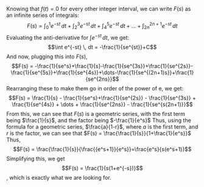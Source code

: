 Knowing that $f(t) = 0$ for every other integer interval, we can write $F(s)$ as an infinite series of integrals:
$$F(s) = \int_{0}^{1} e^{-st} \, dt  + \int_{2}^{3} e^{-st} \, dt + \int_{4}^{5} e^{-st} \, dt +\dots + \int_{2n}^{2n+1} e^{-st} \, dt $$
Evaluating the anti-derivative for $\int e^{-st} \, dt$, we get:
$$\int e^{-st} \, dt  = -\frac{1}{se^{st}}+C$$
And now, plugging this into $F(s)$,
$$F(s) = -\frac{1}{se^s}+\frac{1}{s}-\frac{1}{se^{3s}}+\frac{1}{se^{2s}}-\frac{1}{se^{5s}}+\frac{1}{se^{4s}}+\dots-\frac{1}{se^{(2n+1)s}}+\frac{1}{se^{2ns}}$$
Rearranging these to make them go in order of the power of e, we get:
$$F(s) = \frac{1}{s} - \frac{1}{se^s}+\frac{1}{se^{2s}} - \frac{1}{se^{3s}} + \frac{1}{se^{4s}} + \dots + \frac{1}{se^{2ns}} - \frac{1}{se^{s(2n+1)}}$$
From this, we can see that $F(s)$ is a geometric series, with the first term being $\frac{1}{s}$, and the factor being $-\frac{1}{e^s}$
Thus, using the formula for a geometric series, $\frac{a}{1-r}$, where $a$ is the first term, and $r$ is the factor, we can see that $F(s) = \frac{\frac{1}{s}}{1+\frac{1}{e^s}}$ 
Thus,
$$F(s) = \frac{\frac{1}{s}}{\frac{{e^s+1}}{e^s}}=\frac{e^s}{s(e^s+1)}$$
Simplifying this, we get
$$F(s) = \frac{1}{s(1+e^{-s})}$$
, which is exactly what we are looking for.